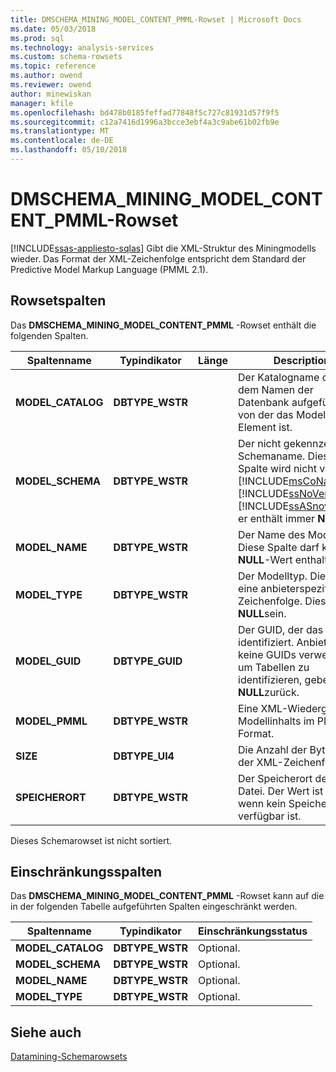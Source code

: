 ```yaml
---
title: DMSCHEMA_MINING_MODEL_CONTENT_PMML-Rowset | Microsoft Docs
ms.date: 05/03/2018
ms.prod: sql
ms.technology: analysis-services
ms.custom: schema-rowsets
ms.topic: reference
ms.author: owend
ms.reviewer: owend
author: minewiskan
manager: kfile
ms.openlocfilehash: bd478b0185feffad77848f5c727c81931d57f9f5
ms.sourcegitcommit: c12a7416d1996a3bcce3ebf4a3c9abe61b02fb9e
ms.translationtype: MT
ms.contentlocale: de-DE
ms.lasthandoff: 05/10/2018
---
```

# <a name="dmschemaminingmodelcontentpmml-rowset"></a>DMSCHEMA_MINING_MODEL_CONTENT_PMML-Rowset
[!INCLUDE[ssas-appliesto-sqlas](../../../includes/ssas-appliesto-sqlas.md)]
  Gibt die XML-Struktur des Miningmodells wieder. Das Format der XML-Zeichenfolge entspricht dem Standard der Predictive Model Markup Language (PMML 2.1).  
  
## <a name="rowset-columns"></a>Rowsetspalten  
 Das **DMSCHEMA_MINING_MODEL_CONTENT_PMML** -Rowset enthält die folgenden Spalten.  
  
|Spaltenname|Typindikator|Länge|Description|  
|-----------------|--------------------|------------|-----------------|  
|**MODEL_CATALOG**|**DBTYPE_WSTR**||Der Katalogname der mit dem Namen der Datenbank aufgefüllt wird, von der das Modell ein Element ist.|  
|**MODEL_SCHEMA**|**DBTYPE_WSTR**||Der nicht gekennzeichnete Schemaname. Diese Spalte wird nicht von [!INCLUDE[msCoName](../../../includes/msconame-md.md)] [!INCLUDE[ssNoVersion](../../../includes/ssnoversion-md.md)] [!INCLUDE[ssASnoversion](../../../includes/ssasnoversion-md.md)]; er enthält immer **NULL**.|  
|**MODEL_NAME**|**DBTYPE_WSTR**||Der Name des Modells. Diese Spalte darf keinen **NULL**-Wert enthalten.|  
|**MODEL_TYPE**|**DBTYPE_WSTR**||Der Modelltyp. Dies ist eine anbieterspezifische Zeichenfolge. Diese kann **NULL**sein.|  
|**MODEL_GUID**|**DBTYPE_GUID**||Der GUID, der das Modell identifiziert. Anbieter, die keine GUIDs verwenden, um Tabellen zu identifizieren, geben **NULL**zurück.|  
|**MODEL_PMML**|**DBTYPE_WSTR**||Eine XML-Wiedergabe des Modellinhalts im PMML-Format.|  
|**SIZE**|**DBTYPE_UI4**||Die Anzahl der Bytes in der XML-Zeichenfolge.|  
|**SPEICHERORT**|**DBTYPE_WSTR**||Der Speicherort der XML-Datei. Der Wert ist **NULL** , wenn kein Speicherort verfügbar ist.|  
  
 Dieses Schemarowset ist nicht sortiert.  
  
## <a name="restriction-columns"></a>Einschränkungsspalten  
 Das **DMSCHEMA_MINING_MODEL_CONTENT_PMML** -Rowset kann auf die in der folgenden Tabelle aufgeführten Spalten eingeschränkt werden.  
  
|Spaltenname|Typindikator|Einschränkungsstatus|  
|-----------------|--------------------|-----------------------|  
|**MODEL_CATALOG**|**DBTYPE_WSTR**|Optional.|  
|**MODEL_SCHEMA**|**DBTYPE_WSTR**|Optional.|  
|**MODEL_NAME**|**DBTYPE_WSTR**|Optional.|  
|**MODEL_TYPE**|**DBTYPE_WSTR**|Optional.|  
  
## <a name="see-also"></a>Siehe auch  
 [Datamining-Schemarowsets](../../../analysis-services/schema-rowsets/data-mining/data-mining-schema-rowsets.md)  
  
  
